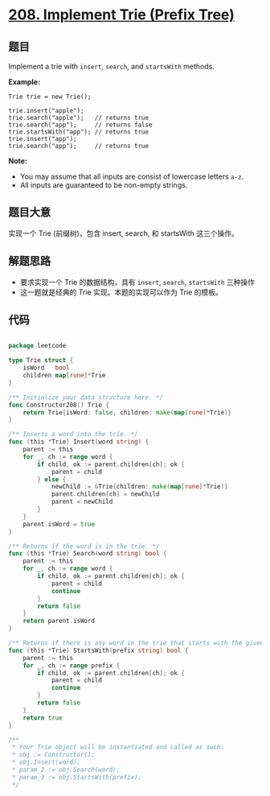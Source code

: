 # [208. Implement Trie (Prefix Tree)](https://leetcode.com/problems/implement-trie-prefix-tree/)


## 题目

Implement a trie with `insert`, `search`, and `startsWith` methods.

**Example:**

    Trie trie = new Trie();
    
    trie.insert("apple");
    trie.search("apple");   // returns true
    trie.search("app");     // returns false
    trie.startsWith("app"); // returns true
    trie.insert("app");   
    trie.search("app");     // returns true

**Note:**

- You may assume that all inputs are consist of lowercase letters `a-z`.
- All inputs are guaranteed to be non-empty strings.

## 题目大意

实现一个 Trie (前缀树)，包含 insert, search, 和 startsWith 这三个操作。

## 解题思路

- 要求实现一个 Trie 的数据结构，具有 `insert`, `search`, `startsWith` 三种操作
- 这一题就是经典的 Trie 实现。本题的实现可以作为 Trie 的模板。


## 代码

```go

package leetcode

type Trie struct {
	isWord   bool
	children map[rune]*Trie
}

/** Initialize your data structure here. */
func Constructor208() Trie {
	return Trie{isWord: false, children: make(map[rune]*Trie)}
}

/** Inserts a word into the trie. */
func (this *Trie) Insert(word string) {
	parent := this
	for _, ch := range word {
		if child, ok := parent.children[ch]; ok {
			parent = child
		} else {
			newChild := &Trie{children: make(map[rune]*Trie)}
			parent.children[ch] = newChild
			parent = newChild
		}
	}
	parent.isWord = true
}

/** Returns if the word is in the trie. */
func (this *Trie) Search(word string) bool {
	parent := this
	for _, ch := range word {
		if child, ok := parent.children[ch]; ok {
			parent = child
			continue
		}
		return false
	}
	return parent.isWord
}

/** Returns if there is any word in the trie that starts with the given prefix. */
func (this *Trie) StartsWith(prefix string) bool {
	parent := this
	for _, ch := range prefix {
		if child, ok := parent.children[ch]; ok {
			parent = child
			continue
		}
		return false
	}
	return true
}

/**
 * Your Trie object will be instantiated and called as such:
 * obj := Constructor();
 * obj.Insert(word);
 * param_2 := obj.Search(word);
 * param_3 := obj.StartsWith(prefix);
 */

```